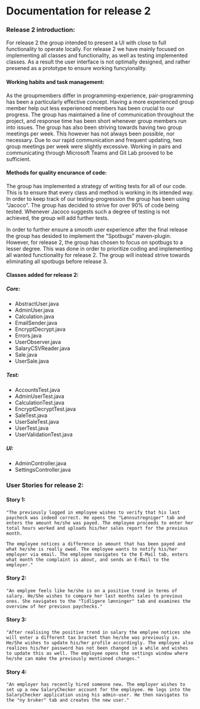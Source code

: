 # Documentation for release 2
### Release 2 introduction:
For release 2 the group intended to present a UI with close to full functionality to operate locally. For release 2 we have mainly focused on implementing all classes and functionality, as well as testing implemented classes. As a result the user interface is not optimally designed, and rather presened as a prototype to ensure working funcyionality.

#### Working habits and task management:
As the groupmembers differ in programming-experience, pair-programming has been a particularly effective concept. Having a more experienced group member help out less experienced members has been crucial to our progress. The group has maintained a line of communication throughout the project, and response time has been short whenever group members run into issues. The group has also been striving towards having two group meetings per week. This however has not always been possible, nor necessary. Due to our rapid communication and frequent updating, two group meetings per week were slightly excessive. Working in pairs and communicating through Microsoft Teams and Git Lab prooved to be sufficient.   

#### Methods for quality encurance of code:
The group has implemented a strategy of writing tests for all of our code. This is to ensure that every class and method is working in its intended way. In order to keep track of our testing-progression the group has been using "Jacoco". The group has decided to strive for over 90% of code being tested. Whenever Jacoco suggests such a degree of testing is not achieved, the group will add further tests. 

In order to further ensure a smooth user experience after the final release the group has desided to implement the "Spotbugs" maven-plugin. However, for release 2, the group has chosen to focus on spotbugs to a lesser degree. This was done in order to prioritize coding and implementing all wanted functionality for release 2. The group will instead strive towards eliminating all spotbugs before release 3. 

#### Classes added for release 2:
##### Core:
- AbstractUser.java
- AdminUser.java
- Calculation.java
- EmailSender.java
- EncryptDecrypt.java
- Errors.java
- UserObserver.java
- SalaryCSVReader.java
- Sale.java
- UserSale.java

##### Test:
- AccountsTest.java
- AdminUserTest.java
- CalculationTest.java
- EncryptDecryptTest.java
- SaleTest.java
- UserSaleTest.java
- UserTest.java
- UserValidationTest.java

##### UI:
- AdminController.java
- SettingsController.java

### User Stories for release 2:
#### Story 1:
    "The previously logged in employee wishes to verify that his last paycheck was indeed correct. He opens the "Lønnsutregniger" tab and enters the amount he/she was payed. The employee proceeds to enter her total hours worked and uploads his/her sales report for the previous month.

    The employee notices a difference in amount that has been payed and what he/she is really owed. The employee wants to notify his/her employer via email. The employee navigates to the E-Mail tab, enters what month the complaint is about, and sends an E-Mail to the employer."
#### Story 2:
    "An emplyee feels like he/she is on a positive trend in terms of salary. He/She wishes to compare her last months sales to previous ones. She navigates to the "Tidligere lønninger" tab and examines the overview of her previous paychecks."
#### Story 3: 
    "After realising the positive trend in salary the emplyee notices she will enter a different tax bracket than he/she was previously in. He/She wishes to update his/her profile accordingly. The employee also realizes his/her password has not been changed in a while and wishes to update this as well. The employee opens the settings window where he/she can make the previously mentioned changes."   
#### Story 4:
    "An employer has recently hired someone new. The employer wishes to set up a new SalaryChecker account for the employee. He logs into the SalaryChecker application using his admin-user. He then navigates to the "ny bruker" tab and creates the new user." 